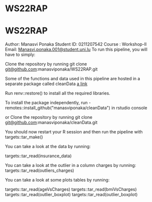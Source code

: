 # WS22RAP

# WS22RAP

Author: Manasvi Ponaka
Student ID: 0211207542
Course : Workshop-II
Email: Manasvi.ponaka.001@student.uni.lu
To run this pipeline, you will have to simply:

Clone the repository by running git clone git@github.com:manasviponaka/WS22RAP.git 

Some of the functions and data used in this pipeline are hosted in a separate package called cleanData [a link](https://github.com/manasviponaka/cleanData)

Run renv::restore() to install all the required libraries.

To install the package independently, run - remotes::install_github("manasviponaka/cleanData") in rstudio console

or Clone the repository by running git clone git@github.com:manasviponaka/cleanData.git 

You should now restart your R session and then run the pipeline with targets::tar_make()

You can take a look at the data by running:

targets::tar_read(insurance_data)

You can take a look at the outlier in a column charges by running:
targets::tar_read(outliers_charges)


You can take a look at some plots tables by running:


targets::tar_read(ageVsCharges)
targets::tar_read(bmiVsCharges)
targets::tar_read(outlier_boxplot)
targets::tar_read(outlier_boxplot)
